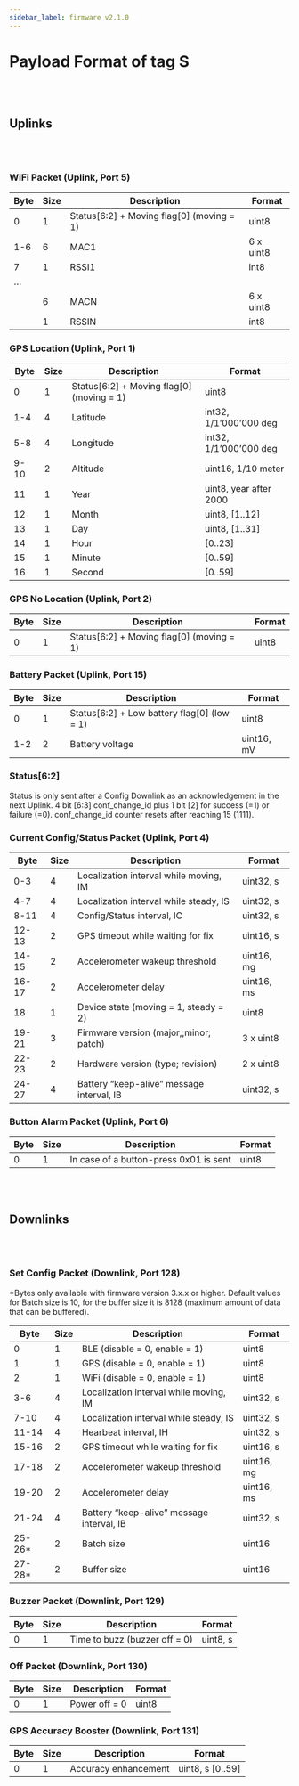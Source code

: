 ```yaml
---
sidebar_label: firmware v2.1.0
---
```


# Payload Format of tag S

<br></br>
## Uplinks
<br></br>

### WiFi Packet (Uplink, Port 5)

| Byte | Size | Description                               | Format      |
|------|------|-------------------------------------------|-------------|
| 0    | 1    | Status[6:2] + Moving flag[0] (moving = 1) | uint8       |
| 1-6  | 6    | MAC1                                      | 6 x uint8   |
| 7    | 1    | RSSI1                                     | int8        |
| …    |      |                                           |             |
|      | 6    | MACN                                      | 6 x uint8   |
|      | 1    | RSSIN                                     | int8        |


### GPS Location (Uplink, Port 1)

| Byte | Size | Description                               | Format                   |
|------|------|-------------------------------------------|--------------------------|
| 0    | 1    | Status[6:2] + Moving flag[0] (moving = 1) | uint8                    |
| 1-4  | 4    | Latitude                                  | int32, 1/1’000’000 deg   |
| 5-8  | 4    | Longitude                                 | int32, 1/1’000’000 deg   |
| 9-10 | 2    | Altitude                                  | uint16, 1/10 meter      |
| 11   | 1    | Year                                      | uint8, year after 2000   |
| 12   | 1    | Month                                     | uint8, [1..12]           |
| 13   | 1    | Day                                       | uint8, [1..31]           |
| 14   | 1    | Hour                                      | [0..23]                  |
| 15   | 1    | Minute                                    | [0..59]                  |
| 16   | 1    | Second                                    | [0..59]                  |


### GPS No Location (Uplink, Port 2)

| Byte | Size | Description                               | Format                   |
|------|------|-------------------------------------------|--------------------------|
| 0    | 1    | Status[6:2] + Moving flag[0] (moving = 1) | uint8                    |


### Battery Packet (Uplink, Port 15)

| Byte | Size | Description                                 | Format                   |
|------|------|---------------------------------------------|--------------------------|
| 0    | 1    | Status[6:2] + Low battery flag[0] (low = 1) | uint8                    |
| 1-2  | 2    | Battery voltage                             | uint16, mV               |


### Status[6:2]

Status is only sent after a Config Downlink as an acknowledgement in the next Uplink. 4 bit [6:3] conf_change_id plus 1 bit [2] for success (=1) or failure (=0). conf_change_id counter resets after reaching 15 (1111).

### Current Config/Status Packet (Uplink, Port 4)

| Byte  | Size | Description                                 | Format     |
|-------|------|---------------------------------------------|------------|
| 0-3   | 4    | Localization interval while moving, IM      | uint32, s  |
| 4-7   | 4    | Localization interval while steady, IS      | uint32, s  |
| 8-11  | 4    | Config/Status interval, IC                | uint32, s    |
| 12-13 | 2    | GPS timeout while waiting for fix           | uint16, s  |
| 14-15 | 2    | Accelerometer wakeup threshold              | uint16, mg |
| 16-17 | 2    | Accelerometer delay                         | uint16, ms |
| 18    | 1    | Device state (moving = 1, steady = 2)       | uint8      |
| 19-21 | 3    | Firmware version (major,;minor; patch)      | 3 x uint8  |
| 22-23 | 2    | Hardware version (type; revision)           | 2 x uint8  |
| 24-27 | 4    | Battery “keep-alive” message interval, IB   | uint32, s  |


### Button Alarm Packet (Uplink, Port 6)

| Byte | Size | Description                               | Format                   |
|------|------|-------------------------------------------|--------------------------|
| 0    | 1    | In case of a button-press 0x01 is sent | uint8                    |


<br></br>
## Downlinks
<br></br>


### Set Config Packet (Downlink, Port 128)

*Bytes only available with firmware version 3.x.x or higher.
Default values for Batch size is 10, for the buffer size it is 8128 (maximum amount of data that can be buffered).

| Byte  | Size | Description                                 | Format      |
|-------|------|---------------------------------------------|-------------|
| 0     | 1    | BLE (disable = 0, enable = 1)               | uint8       |
| 1     | 1    | GPS (disable = 0, enable = 1)               | uint8       |
| 2     | 1    | WiFi (disable = 0, enable = 1)              | uint8       |
| 3-6   | 4    | Localization interval while moving, IM      | uint32, s   |
| 7-10  | 4    | Localization interval while steady, IS      | uint32, s   |
| 11-14 | 4    | Hearbeat interval, IH                       | uint32, s   |
| 15-16 | 2    | GPS timeout while waiting for fix           | uint16, s   |
| 17-18 | 2    | Accelerometer wakeup threshold              | uint16, mg  |
| 19-20 | 2    | Accelerometer delay                         | uint16, ms  |
| 21-24 | 4    | Battery “keep-alive” message interval, IB   | uint32, s   |
| 25-26* | 2   | Batch size                                  | uint16      |
| 27-28* | 2   | Buffer size                                 | uint16      |


### Buzzer Packet (Downlink, Port 129)

| Byte | Size | Description                               | Format                   |
|------|------|-------------------------------------------|--------------------------|
| 0    | 1    | Time to buzz (buzzer off = 0) | uint8, s                    |

### Off Packet (Downlink, Port 130)

| Byte | Size | Description                               | Format                   |
|------|------|-------------------------------------------|--------------------------|
| 0    | 1    | Power off = 0 | uint8                    |


### GPS Accuracy Booster (Downlink, Port 131)

| Byte | Size | Description                               | Format                   |
|------|------|-------------------------------------------|--------------------------|
| 0    | 1    | Accuracy enhancement | uint8, s [0..59]                   |